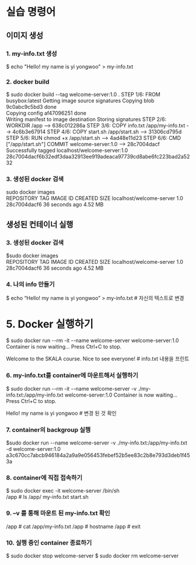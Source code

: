 # 실습 명령어

## 이미지 생성
### 1. my-info.txt 생성
$ echo "Hello! my name is yi yongwoo" > my-info.txt

### 2. docker build
$ sudo docker build --tag welcome-server:1.0 .
STEP 1/6: FROM busybox:latest
Getting image source signatures
Copying blob 9c0abc9c5bd3 done  
Copying config af47096251 done  
Writing manifest to image destination
Storing signatures
STEP 2/6: WORKDIR /app
--> 638c012286a
STEP 3/6: COPY info.txt /app/my-info.txt
--> 4c6b3e67914
STEP 4/6: COPY start.sh /app/start.sh
--> 31306cd795d
STEP 5/6: RUN chmod +x /app/start.sh
--> 4ad48e11d23
STEP 6/6: CMD ["/app/start.sh"]
COMMIT welcome-server:1.0
--> 28c7004dacf
Successfully tagged localhost/welcome-server:1.0
28c7004dacf6b32edf3daa32913ee919adeaca97739cd8abe6fc223bad2a5232

### 3. 생성된 docker 검색
sudo docker images                          
REPOSITORY                                              TAG         IMAGE ID      CREATED         SIZE
localhost/welcome-server                                1.0         28c7004dacf6  36 seconds ago  4.52 MB


## 생성된 컨테이너 실행
### 3. 생성된 docker 검색
$sudo docker images                          
REPOSITORY                                              TAG         IMAGE ID      CREATED         SIZE
localhost/welcome-server                                1.0         28c7004dacf6  36 seconds ago  4.52 MB

### 4. 나의 info 만들기
$ echo “Hello! my name is yi yongwoo” > my-info.txt   # 자신의 텍스트로 변경

# 5. Docker 실행하기
$ sudo docker run --rm -it --name welcome-server welcome-server:1.0
Container is now waiting... Press Ctrl+C to stop.

Welcome to the SKALA course. Nice to see everyone!   # info.txt 내용을 프린트


### 6. my-info.txt를 container에 마운트해서 실행하기
$ sudo docker run --rm -it --name welcome-server -v ./my-info.txt:/app/my-info.txt welcome-server:1.0
Container is now waiting... Press Ctrl+C to stop.


Hello! my name is yi yongwoo  # 변경 된 것 확인

### 7. container의 backgroup 실행
$sudo docker run --name welcome-server -v ./my-info.txt:/app/my-info.txt -d welcome-server:1.0
a3c670cc7abcb946184a2a9a9e056453febef52b5ee83c2b8e793d3deb1f453a

### 8. container에 직접 접속하기
$ sudo docker exec -it welcome-server /bin/sh  
/app # ls /app/
my-info.txt  start.sh

### 9. –v 를 통해 마운트 된 my-info.txt 확인
/app # cat /app/my-info.txt
/app # hostname
/app # exit

### 10. 실행 중인 container 종료하기
$ sudo docker stop welcome-server
$ sudo docker rm welcome-server

